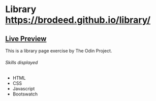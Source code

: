 # Library https://brodeed.github.io/library/

## <a href="https://brodeed.github.io/dashboard/">Live Preview</a><br>

This is a library page exercise by The Odin Project.

###### Skills displayed

- HTML
- CSS
- Javascript
- Bootswatch

